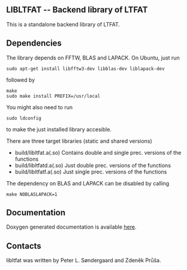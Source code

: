 LIBLTFAT -- Backend library of LTFAT
------------------------------------

This is a standalone backend library of LTFAT.

Dependencies
------------

The library depends on FFTW, BLAS and LAPACK. On Ubuntu, just run
```
sudo apt-get install libfftw3-dev libblas-dev liblapack-dev
```
followed by
```
make
sudo make install PREFIX=/usr/local
```

You might also need to run
```
sudo ldconfig
```
to make the just installed library accesible.


There are three target libraries (static and shared versions)
* build/libltfat.a(.so)   Contains double and single prec. versions of the functions
* build/libltfatd.a(.so)  Just double prec. versions of the functions
* build/libltfatf.a(.so)  Just single prec. versions of the functions

The dependency on BLAS and LAPACK can be disabled by calling
```
make NOBLASLAPACK=1
```

Documentation
-------------

Doxygen generated documentation is available [here](http://ltfat.github.io/libltfat).

Contacts
--------

libltfat was written by Peter L. Søndergaard and Zdeněk Průša.




